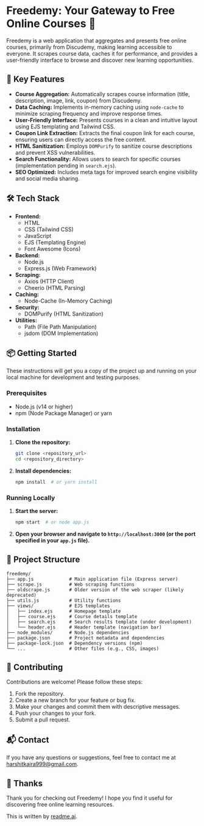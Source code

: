 # Freedemy: Your Gateway to Free Online Courses 🚀

Freedemy is a web application that aggregates and presents free online courses, primarily from Discudemy, making learning accessible to everyone. It scrapes course data, caches it for performance, and provides a user-friendly interface to browse and discover new learning opportunities.

## 🚀 Key Features

*   **Course Aggregation:** Automatically scrapes course information (title, description, image, link, coupon) from Discudemy.
*   **Data Caching:** Implements in-memory caching using `node-cache` to minimize scraping frequency and improve response times.
*   **User-Friendly Interface:** Presents courses in a clean and intuitive layout using EJS templating and Tailwind CSS.
*   **Coupon Link Extraction:** Extracts the final coupon link for each course, ensuring users can directly access the free content.
*   **HTML Sanitization:** Employs `DOMPurify` to sanitize course descriptions and prevent XSS vulnerabilities.
*   **Search Functionality:** Allows users to search for specific courses (implementation pending in `search.ejs`).
*   **SEO Optimized:** Includes meta tags for improved search engine visibility and social media sharing.

## 🛠️ Tech Stack

*   **Frontend:**
    *   HTML
    *   CSS (Tailwind CSS)
    *   JavaScript
    *   EJS (Templating Engine)
    *   Font Awesome (Icons)
*   **Backend:**
    *   Node.js
    *   Express.js (Web Framework)
*   **Scraping:**
    *   Axios (HTTP Client)
    *   Cheerio (HTML Parsing)
*   **Caching:**
    *   Node-Cache (In-Memory Caching)
*   **Security:**
    *   DOMPurify (HTML Sanitization)
*   **Utilities:**
    *   Path (File Path Manipulation)
    *   jsdom (DOM Implementation)

## 📦 Getting Started

These instructions will get you a copy of the project up and running on your local machine for development and testing purposes.

### Prerequisites

*   Node.js (v14 or higher)
*   npm (Node Package Manager) or yarn

### Installation

1.  **Clone the repository:**

    ```bash
    git clone <repository_url>
    cd <repository_directory>
    ```

2.  **Install dependencies:**

    ```bash
    npm install  # or yarn install
    ```

### Running Locally

1.  **Start the server:**

    ```bash
    npm start  # or node app.js
    ```

2.  **Open your browser and navigate to `http://localhost:3000` (or the port specified in your `app.js` file).**

## 📂 Project Structure

```
freedemy/
├── app.js             # Main application file (Express server)
├── scrape.js          # Web scraping functions
├── oldscrape.js       # Older version of the web scraper (likely deprecated)
├── utils.js           # Utility functions
├── views/             # EJS templates
│   ├── index.ejs      # Homepage template
│   ├── course.ejs     # Course details template
│   ├── search.ejs     # Search results template (under development)
│   └── header.ejs     # Header template (navigation bar)
├── node_modules/      # Node.js dependencies
├── package.json       # Project metadata and dependencies
├── package-lock.json  # Dependency versions (npm)
└── ...                # Other files (e.g., CSS, images)
```


## 🤝 Contributing

Contributions are welcome! Please follow these steps:

1.  Fork the repository.
2.  Create a new branch for your feature or bug fix.
3.  Make your changes and commit them with descriptive messages.
4.  Push your changes to your fork.
5.  Submit a pull request.


## 📬 Contact

If you have any questions or suggestions, feel free to contact me at [harshitkaira999@gmail.com](harshitkaira999@gmail.com).

## 💖 Thanks

Thank you for checking out Freedemy! I hope you find it useful for discovering free online learning resources.

This is written by [readme.ai](https://readme-generator-phi.vercel.app/).

